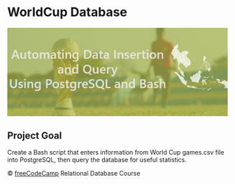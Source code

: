 # WorldCup Database

![](WorldCup.jpeg)

## Project Goal
Create a Bash script that enters information from World Cup games.csv file into PostgreSQL, then query the database for useful statistics.

:copyright: [freeCodeCamp](https://www.freecodecamp.org/learn/relational-database/) Relational Database Course


